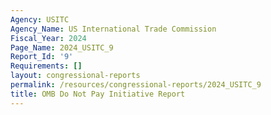 ```yaml
---
Agency: USITC
Agency_Name: US International Trade Commission
Fiscal_Year: 2024
Page_Name: 2024_USITC_9
Report_Id: '9'
Requirements: []
layout: congressional-reports
permalink: /resources/congressional-reports/2024_USITC_9
title: OMB Do Not Pay Initiative Report
---
```

